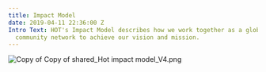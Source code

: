 ```yaml
---
title: Impact Model
date: 2019-04-11 22:36:00 Z
Intro Text: HOT's Impact Model describes how we work together as a global NGO and
  community network to achieve our vision and mission.
---
```


![Copy of Copy of shared_Hot impact model_V4.png](https://cdn.hotosm.org/website/Copy+of+Copy+of+shared_Hot+impact+model_V4.png)